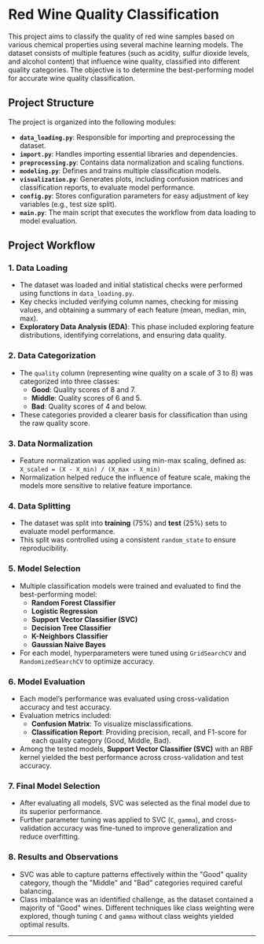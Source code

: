 # Red Wine Quality Classification

This project aims to classify the quality of red wine samples based on various chemical properties using several machine learning models. The dataset consists of multiple features (such as acidity, sulfur dioxide levels, and alcohol content) that influence wine quality, classified into different quality categories. The objective is to determine the best-performing model for accurate wine quality classification.

## Project Structure

The project is organized into the following modules:

- **`data_loading.py`**: Responsible for importing and preprocessing the dataset.
- **`import.py`**: Handles importing essential libraries and dependencies.
- **`preprocessing.py`**: Contains data normalization and scaling functions.
- **`modeling.py`**: Defines and trains multiple classification models.
- **`visualization.py`**: Generates plots, including confusion matrices and classification reports, to evaluate model performance.
- **`config.py`**: Stores configuration parameters for easy adjustment of key variables (e.g., test size split).
- **`main.py`**: The main script that executes the workflow from data loading to model evaluation.

## Project Workflow

### 1. **Data Loading**
- The dataset was loaded and initial statistical checks were performed using functions in `data_loading.py`.
- Key checks included verifying column names, checking for missing values, and obtaining a summary of each feature (mean, median, min, max).
- **Exploratory Data Analysis (EDA)**: This phase included exploring feature distributions, identifying correlations, and ensuring data quality.

### 2. **Data Categorization**
- The `quality` column (representing wine quality on a scale of 3 to 8) was categorized into three classes:
    - **Good**: Quality scores of 8 and 7.
    - **Middle**: Quality scores of 6 and 5.
    - **Bad**: Quality scores of 4 and below.
- These categories provided a clearer basis for classification than using the raw quality score.

### 3. **Data Normalization**
- Feature normalization was applied using min-max scaling, defined as:
  `X_scaled = (X - X_min) / (X_max - X_min)`
- Normalization helped reduce the influence of feature scale, making the models more sensitive to relative feature importance.

### 4. **Data Splitting**
- The dataset was split into **training** (75%) and **test** (25%) sets to evaluate model performance.
- This split was controlled using a consistent `random_state` to ensure reproducibility.

### 5. **Model Selection**
- Multiple classification models were trained and evaluated to find the best-performing model:
    - **Random Forest Classifier**
    - **Logistic Regression**
    - **Support Vector Classifier (SVC)**
    - **Decision Tree Classifier**
    - **K-Neighbors Classifier**
    - **Gaussian Naive Bayes**
- For each model, hyperparameters were tuned using `GridSearchCV` and `RandomizedSearchCV` to optimize accuracy.

### 6. **Model Evaluation**
- Each model’s performance was evaluated using cross-validation accuracy and test accuracy.
- Evaluation metrics included:
    - **Confusion Matrix**: To visualize misclassifications.
    - **Classification Report**: Providing precision, recall, and F1-score for each quality category (Good, Middle, Bad).
- Among the tested models, **Support Vector Classifier (SVC)** with an RBF kernel yielded the best performance across cross-validation and test accuracy.

### 7. **Final Model Selection**
- After evaluating all models, SVC was selected as the final model due to its superior performance.
- Further parameter tuning was applied to SVC (`C`, `gamma`), and cross-validation accuracy was fine-tuned to improve generalization and reduce overfitting.

### 8. **Results and Observations**
- SVC was able to capture patterns effectively within the "Good" quality category, though the "Middle" and "Bad" categories required careful balancing.
- Class imbalance was an identified challenge, as the dataset contained a majority of "Good" wines. Different techniques like class weighting were explored, though tuning `C` and `gamma` without class weights yielded optimal results.

---
